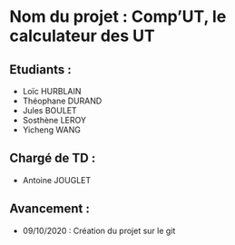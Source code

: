 # **Nom du projet : Comp’UT, le calculateur des UT**

## Etudiants :
* Loïc HURBLAIN
* Théophane DURAND
* Jules BOULET
* Sosthène LEROY
* Yicheng WANG

## Chargé de TD : 
* Antoine JOUGLET

## Avancement : 
* 09/10/2020 : Création du projet sur le git